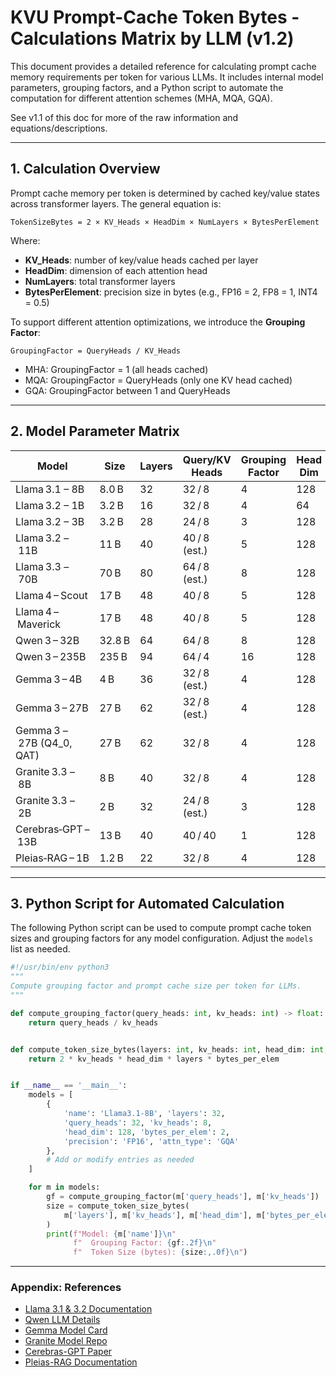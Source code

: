 # KVU Prompt-Cache Token Bytes - Calculations Matrix by LLM (v1.2)

This document provides a detailed reference for calculating prompt cache memory requirements per token for various LLMs. It includes internal model parameters, grouping factors, and a Python script to automate the computation for different attention schemes (MHA, MQA, GQA). 

See v1.1 of this doc for more of the raw information and equations/descriptions.

---

## 1. Calculation Overview

Prompt cache memory per token is determined by cached key/value states across transformer layers. The general equation is:

```text
TokenSizeBytes = 2 × KV_Heads × HeadDim × NumLayers × BytesPerElement
```

Where:

- **KV\_Heads**: number of key/value heads cached per layer
- **HeadDim**: dimension of each attention head
- **NumLayers**: total transformer layers
- **BytesPerElement**: precision size in bytes (e.g., FP16 = 2, FP8 = 1, INT4 = 0.5)

To support different attention optimizations, we introduce the **Grouping Factor**:

```text
GroupingFactor = QueryHeads / KV_Heads
```

- MHA: GroupingFactor = 1 (all heads cached)
- MQA: GroupingFactor = QueryHeads (only one KV head cached)
- GQA: GroupingFactor between 1 and QueryHeads

---

## 2. Model Parameter Matrix

| **Model**                  | **Size** | **Layers** | **Query/KV Heads** | **Grouping Factor** | **Head Dim** | **Bytes/Elem** | **Precision Unit** | **Quant Mode** | **Attn Type** | **TokenSizeBytes** |
| -------------------------- | -------- | ---------- | ------------------ | ------------------- | ------------ | -------------- | ------------------ | -------------- | ------------- | ------------------ |
| Llama 3.1 – 8B             | 8.0 B    | 32         | 32 / 8             | 4                   | 128          | 2              | FP16               | –              | GQA           | 131 072            |
| Llama 3.2 – 1B             | 3.2 B    | 16         | 32 / 8             | 4                   | 64           | 2              | FP16               | –              | GQA           | 32 768             |
| Llama 3.2 – 3B             | 3.2 B    | 28         | 24 / 8             | 3                   | 128          | 2              | FP16               | –              | GQA           | 114 688            |
| Llama 3.2 – 11B            | 11 B     | 40         | 40 / 8 (est.)      | 5                   | 128          | 2              | FP16               | –              | GQA           | 163 840            |
| Llama 3.3 – 70B            | 70 B     | 80         | 64 / 8 (est.)      | 8                   | 128          | 2              | FP16               | –              | GQA           | 327 680            |
| Llama 4 – Scout            | 17 B     | 48         | 40 / 8             | 5                   | 128          | 2              | FP16               | –              | GQA           | 196 608            |
| Llama 4 – Maverick         | 17 B     | 48         | 40 / 8             | 5                   | 128          | 1              | FP8                | –              | GQA           | 98 304             |
| Qwen 3 – 32B               | 32.8 B   | 64         | 64 / 8             | 8                   | 128          | 2              | BF16               | –              | GQA           | 262 144            |
| Qwen 3 – 235B              | 235 B    | 94         | 64 / 4             | 16                  | 128          | 2              | BF16               | –              | GQA           | 192 512            |
| Gemma 3 – 4B               | 4 B      | 36         | 32 / 8 (est.)      | 4                   | 128          | 2              | BF16               | –              | GQA           | 147 456            |
| Gemma 3 – 27B              | 27 B     | 62         | 32 / 8 (est.)      | 4                   | 128          | 2              | BF16               | –              | GQA           | 253 952            |
| Gemma 3 – 27B (Q4\_0, QAT) | 27 B     | 62         | 32 / 8             | 4                   | 128          | 0.5            | INT4               | Q4\_0          | GQA           | 63 488             |
| Granite 3.3 – 8B           | 8 B      | 40         | 32 / 8             | 4                   | 128          | 2              | BF16               | –              | GQA           | 163 840            |
| Granite 3.3 – 2B           | 2 B      | 32         | 24 / 8 (est.)      | 3                   | 128          | 2              | BF16               | –              | GQA           | 131 072            |
| Cerebras‑GPT – 13B         | 13 B     | 40         | 40 / 40            | 1                   | 128          | 2              | FP16               | –              | MHA           | 819 200            |
| Pleias‑RAG – 1B            | 1.2 B    | 22         | 32 / 8             | 4                   | 128          | 2              | BF16               | –              | GQA           | 90 112             |

---

## 3. Python Script for Automated Calculation

The following Python script can be used to compute prompt cache token sizes and grouping factors for any model configuration. Adjust the `models` list as needed.

```python
#!/usr/bin/env python3
"""
Compute grouping factor and prompt cache size per token for LLMs.
"""

def compute_grouping_factor(query_heads: int, kv_heads: int) -> float:
    return query_heads / kv_heads


def compute_token_size_bytes(layers: int, kv_heads: int, head_dim: int, bytes_per_elem: float) -> float:
    return 2 * kv_heads * head_dim * layers * bytes_per_elem


if __name__ == '__main__':
    models = [
        {
            'name': 'Llama3.1-8B', 'layers': 32,
            'query_heads': 32, 'kv_heads': 8,
            'head_dim': 128, 'bytes_per_elem': 2,
            'precision': 'FP16', 'attn_type': 'GQA'
        },
        # Add or modify entries as needed
    ]

    for m in models:
        gf = compute_grouping_factor(m['query_heads'], m['kv_heads'])
        size = compute_token_size_bytes(
            m['layers'], m['kv_heads'], m['head_dim'], m['bytes_per_elem']
        )
        print(f"Model: {m['name']}\n"
              f"  Grouping Factor: {gf:.2f}\n"
              f"  Token Size (bytes): {size:,.0f}\n")
```

---

### Appendix: References

- [Llama 3.1 & 3.2 Documentation](https://huggingface.co/meta-llama/Llama-3-8b)
- [Qwen LLM Details](https://github.com/Qwen-LM/Qwen-3)
- [Gemma Model Card](https://huggingface.co/gemma/Gemma-3-4b)
- [Granite Model Repo](https://github.com/granite-ai/granite-3.3)
- [Cerebras-GPT Paper](https://arxiv.org/abs/2303.00000)
- [Pleias-RAG Documentation](https://pleias.example.com/docs)
